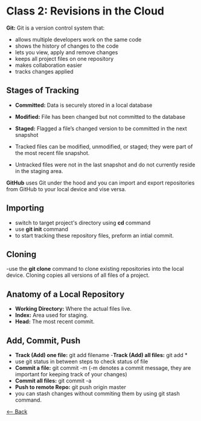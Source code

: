 # Class 2: Revisions in the Cloud

**Git:** Git is a version control system that:
- allows multiple developers work on the same code
- shows the history of changes to the code
- lets you view, apply and remove changes
- keeps all project files on one repository
- makes collaboration easier
- tracks changes applied

## Stages of Tracking
- **Committed:** Data is securely stored in a local database
- **Modified:** File has been changed but not committed to the database
- **Staged:** Flagged a file’s changed version to be committed in the next snapshot

- Tracked files can be modified, unmodified, or staged; they were part of the most recent file snapshot.
- Untracked files were not in the last snapshot and do not currently reside in the staging area.
 
**GitHub** uses Git under the hood and you can import and export repositories from GitHub to your local device and vise versa.

## Importing
- switch to target project's directory using **cd** command
- use **git init** command 
- to start tracking these repository files, preform an intial commit.

## Cloning
-use the **git clone** command to clone existing repositories into the local device. Cloning copies all versions of all files of a project.

## Anatomy of a Local Repository
- **Working Directory:** Where the actual files live.
- **Index:** Area used for staging.
- **Head:** The most recent commit.

## Add, Commit, Push
- **Track (Add) one file:** git add filename
-**Track (Add) all files:** git add *
- use git status in between steps to check status of file
- **Commit a file:** git commit -m (-m denotes a commit message, they are important for keeping track of your changes)
- **Commit all files:** git commit -a
- **Push to remote Repo:** git push origin master
- you can stash changes without commiting them by using git stash command.

[<-- Back](README.md)
 
